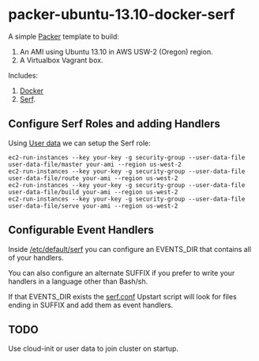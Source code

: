 packer-ubuntu-13.10-docker-serf
===========================

A simple [Packer](http://www.packer.io/) template to build:

  1. An AMI using Ubuntu 13.10 in AWS USW-2 (Oregon) region.
  2. A Virtualbox Vagrant box.

Includes:

  1. [Docker](http://www.docker.io/)
  2. [Serf](http://www.serfdom.io/).

Configure Serf Roles and adding Handlers
--------------------------

Using [User data](http://docs.aws.amazon.com/AWSEC2/latest/UserGuide/AESDG-chapter-instancedata.html) we can setup the Serf role:

```
ec2-run-instances --key your-key -g security-group --user-data-file user-data-file/master your-ami --region us-west-2
ec2-run-instances --key your-key -g security-group --user-data-file user-data-file/route your-ami --region us-west-2
ec2-run-instances --key your-key -g security-group --user-data-file user-data-file/build your-ami --region us-west-2
ec2-run-instances --key your-key -g security-group --user-data-file user-data-file/serve your-ami --region us-west-2
```

Configurable Event Handlers
---------------------------

Inside [/etc/default/serf](https://github.com/darron/packer-ubuntu-13.10-docker-serf/blob/master/config/serf.default) you can configure an EVENTS_DIR that contains all of your handlers.

You can also configure an alternate SUFFIX if you prefer to write your handlers in a language other than Bash/sh.

If that EVENTS_DIR exists the [serf.conf](https://github.com/darron/packer-ubuntu-13.10-docker-serf/blob/master/config/serf.conf) Upstart script will look for files ending in SUFFIX and add them as event handlers.

TODO
-----------

Use cloud-init or user data to join cluster on startup.
